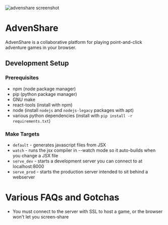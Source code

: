 ![advenshare screenshot](http://ssfrr.github.io/advenshare/neverhood_screenshot.png "Playing The Neverhood on AdvenShare")

AdvenShare
==========

AdvenShare is a collaborative platform for playing point-and-click adventure
games in your browser.

Development Setup
-----------------

### Prerequisites

* npm (node package manager)
* pip (python package manager)
* GNU make
* react-tools (install with npm)
* node (install `nodejs` and `nodejs-legacy` packages with apt)
* various python dependencies (install with `pip install -r requirements.txt`)

### Make Targets

* `default` - generates javascript files from JSX
* `watch` - runs the jsx compiler in --watch mode so it auto-builds when you change a JSX file
* `serve_dev` - starts a development server you can connect to at localhost:8000
* `serve_prod` - starts the production server intended to sit behind a webserver


Various FAQs and Gotchas
========================

* You must connect to the server with SSL to host a game, or the browser won't
  let you screen-share
